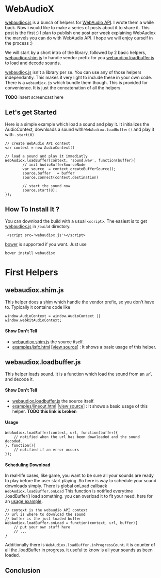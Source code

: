 # WebAudioX 

[webaudiox.js](https://github.com/jeromeetienne/webaudiox)
is a bunch of helpers for 
[WebAudio API](https://dvcs.w3.org/hg/audio/raw-file/tip/webaudio/specification.html).
I wrote them a while back. Now i would like to make a series of posts about it to share it. This post is the first :)
I plan to publish one post per week explaining WebAudiox the marvels you can do with WebAudio API. 
I hope we will enjoy ourself in the process :)

We will start by a short intro of the library, 
followed by 2 basic helpers, 
[webaudiox.shim.js](https://github.com/jeromeetienne/webaudiox/blob/master/lib/webaudiox.shim.js) to handle vendor prefix for you
[webaudiox.loadbuffer.js](https://github.com/jeromeetienne/webaudiox/blob/master/lib/webaudiox.loadbuffer.js) to load and decode sounds.

[webaudiox.js](https://github.com/jeromeetienne/webaudiox)
isn't a library per se.
You can use any of those helpers independantly.
This makes it very light to include these in your own code.
There is a ```webaudiox.js``` which bundle them though.
This is provided for convenience.
It is just the concatenation of all the helpers.

**TODO** insert screencast here

## Let's get Started

Here is a simple example which  load a sound and play it.
It initializes the AudioContext, downloads a sound with ```WebAudiox.loadBuffer()``` and play it with ```.start(0)```

```
// create WebAudio API context
var context	= new AudioContext()

// load a sound and play it immediatly
WebAudiox.loadBuffer(context, 'sound.wav', function(buffer){
		// init AudioBufferSourceNode
		var source	= context.createBufferSource();
		source.buffer	= buffer
		source.connect(context.destination)
		
		// start the sound now
		source.start(0);
});
```

## How To Install It ?

You can download the build with a usual ```<script>```. 
The easiest is to get 
[webaudiox.js](https://raw.github.com/jeromeetienne/webaudiox/master/build/webaudiox.js)
in ```/build``` directory.

```
 <script src='webaudiox.js'></script>
```

[bower](http://bower.io/) is supported if you want. Just use

```
bower install webaudiox
```

# First Helpers



## webaudiox.shim.js

This helper does a [shim](http://en.wikipedia.org/wiki/Shim_\(computing\)) which handle 
the vendor prefix, so you don't have to. Typically it contains code like 

```
window.AudioContext	= window.AudioContext || window.webkitAudioContext;
```

#### Show Don't Tell

* [webaudiox.shim.js](https://github.com/jeromeetienne/webaudiox/blob/master/lib/webaudiox.shim.js)
the source itself.
* [examples/jsfx.html](http://jeromeetienne.github.io/webaudiox/examples/jsfx.html)
\[[view source](https://github.com/jeromeetienne/webaudiox/blob/master/examples/jsfx.html)\] :
It shows a basic usage of this helper.

## webaudiox.loadbuffer.js

This helper loads sound. 
It is a function which load the sound from an ```url``` and decode it.

#### Show Don't Tell

* [webaudiox.loadbuffer.js](https://github.com/jeromeetienne/webaudiox/blob/master/lib/webaudiox.loadbuffer.js)
the source itself.
* [examples/lineout.html](http://jeromeetienne.github.io/webaudiox/examples/lineout.html)
\[[view source](https://github.com/jeromeetienne/webaudiox/blob/master/examples/lineout.html)\] :
It shows a basic usage of this helper.
**TODO this link is broken**

#### Usage

```
WebAudiox.loadBuffer(context, url, function(buffer){
	// notified when the url has been downloaded and the sound decoded.
}, function(){
	// notified if an error occurs
});
```

#### Scheduling Download

In real-life cases, like game, you want to be sure all your sounds
are ready to play before the user start playing.
So here is way to schedule your sound downloads simply.
There is global onLoad callback ```WebAudiox.loadBuffer.onLoad```
This function is notified everytime .loadBuffer() load something.
you can overload it to fit your need.
here for an 
[usage example](https://github.com/jeromeetienne/webaudiox/blob/master/lib/soundsbank.html).

```
// context is the webaudio API context
// url is where to download the sound
// buffer is the just loaded buffer
WebAudiox.loadBuffer.onLoad = function(context, url, buffer){
	// put your own stuff here	
	// ... 
}
```

Additionally there is ```WebAudiox.loadBuffer.inProgressCount```.
it is counter of all the .loadBuffer in progress. 
it useful to know is all your sounds as been loaded.

## Conclusion
